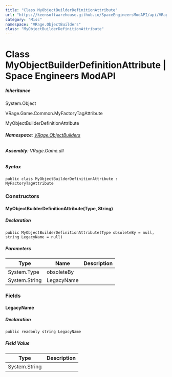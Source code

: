 ```yaml
---
title: "Class MyObjectBuilderDefinitionAttribute"
url: "https://keensoftwarehouse.github.io/SpaceEngineersModAPI/api/VRage.ObjectBuilders.MyObjectBuilderDefinitionAttribute.html"
category: "Misc"
namespace: "VRage.ObjectBuilders"
class: "MyObjectBuilderDefinitionAttribute"
---
```


# Class MyObjectBuilderDefinitionAttribute | Space Engineers ModAPI

##### Inheritance

System.Object

VRage.Game.Common.MyFactoryTagAttribute

MyObjectBuilderDefinitionAttribute

###### **Namespace**: [VRage.ObjectBuilders](https://keensoftwarehouse.github.io/SpaceEngineersModAPI/api/VRage.ObjectBuilders.html)

###### **Assembly**: VRage.Game.dll

##### Syntax

```
public class MyObjectBuilderDefinitionAttribute : MyFactoryTagAttribute
```

### Constructors

#### MyObjectBuilderDefinitionAttribute(Type, String)

##### Declaration

```
public MyObjectBuilderDefinitionAttribute(Type obsoleteBy = null, string LegacyName = null)
```

##### Parameters

| Type | Name | Description |
| --- | --- | --- |
| System.Type | obsoleteBy |     |
| System.String | LegacyName |     |

### Fields

#### LegacyName

##### Declaration

```
public readonly string LegacyName
```

##### Field Value

| Type | Description |
| --- | --- |
| System.String |     |